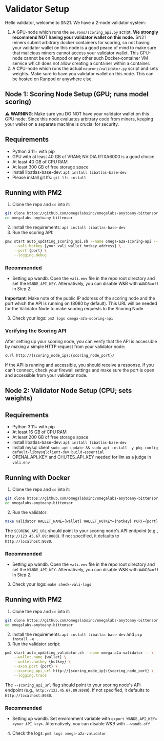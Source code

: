 # Validator Setup

Hello validator, welcome to SN21. We have a 2-node validator system:
1. A GPU-node which runs the `neurons/scoring_api.py` script. **We strongly recommend NOT having your validator wallet on this node.** SN21 miners submit arbitrary docker containers for scoring, so not having your validator wallet on this node is a good peace of mind to make sure that malicious miners cannot access your validator wallet. This GPU-node cannot be on Runpod or any other such Docker-container VM service which does not allow creating a container within a container.
2. A CPU-node which runs the actual `neurons/validator.py` script and sets weights. Make sure to have you validator wallet on this node. This can be hosted on Runpod or anywhere else.

## Node 1: Scoring Node Setup (GPU; runs model scoring)

⚠️ **WARNING**: Make sure you DO NOT have your validator wallet on this GPU node. Since this node evaluates arbitrary code from miners, keeping your wallet on a separate machine is crucial for security.

## Requirements
- Python 3.11+ with pip
- GPU with at least 40 GB of VRAM; NVIDIA RTXA6000 is a good choice
- At least 40 GB of CPU RAM
- At least 300 GB of free storage space
- Install libatlas-base-dev: `apt install libatlas-base-dev`
- Please install git lfs: `git lfs install`

## Running with PM2
1. Clone the repo and `cd` into it:
```bash
git clone https://github.com/omegalabsinc/omegalabs-anytoany-bittensor.git
cd omegalabs-anytoany-bittensor
```
2. Install the requirements: `apt install libatlas-base-dev`
3. Run the scoring API:
```bash
pm2 start auto_updating_scoring_api.sh --name omega-a2a-scoring-api -- \
    --vali_hotkey {your_vali_wallet_hotkey_address} \
    --port {port} \
    --logging.debug
```
### Recommended
- Setting up wandb. Open the `vali.env` file in the repo root directory and set the `WANDB_API_KEY`. Alternatively, you can disable W&B with `WANDB=off` in Step 2.

**Important**: Make note of the public IP address of the scoring node and the port which the API is running on (8080 by default). This URL will be needed for the Validator Node to make scoring requests to the Scoring Node.

3. Check your logs: `pm2 logs omega-a2a-scoring-api`

### Verifying the Scoring API
After setting up your scoring node, you can verify that the API is accessible by making a simple HTTP request from your validator node:

```bash
curl http://{scoring_node_ip}:{scoring_node_port}/
```

If the API is running and accessible, you should receive a response. If you can't connect, check your firewall settings and make sure the port is open and accessible from your validator node.

## Node 2: Validator Node Setup (CPU; sets weights)

## Requirements
- Python 3.11+ with pip
- At least 16 GB of CPU RAM
- At least 200 GB of free storage space
- Install libatlas-base-dev: `apt install libatlas-base-dev`
- Install mysql client `sudo apt update && sudo apt install -y pkg-config default-libmysqlclient-dev build-essential`
- OPENAI_API_KEY and CHUTES_API_KEY needed for llm as a judge in `vali.env`


## Running with Docker
1. Clone the repo and `cd` into it:
```bash
git clone https://github.com/omegalabsinc/omegalabs-anytoany-bittensor.git
cd omegalabs-anytoany-bittensor
```
2. Run the validator:
```bash
make validator WALLET_NAME={wallet} WALLET_HOTKEY={hotkey} PORT={port} SCORING_API_URL=http://{scoring_node_ip}:{scoring_node_port}
```

The `SCORING_API_URL` should point to your scoring node's API endpoint (e.g., `http://123.45.67.89:8080`). If not specified, it defaults to `http://localhost:8080`.

### Recommended
- Setting up wandb. Open the `vali.env` file in the repo root directory and set the `WANDB_API_KEY`. Alternatively, you can disable W&B with `WANDB=off` in Step 2.

3. Check your logs: `make check-vali-logs`

## Running with PM2
1. Clone the repo and `cd` into it:
```bash
git clone https://github.com/omegalabsinc/omegalabs-anytoany-bittensor.git
cd omegalabs-anytoany-bittensor
```
2. Install the requirements: `apt install libatlas-base-dev` and `pip install -e .`
3. Run the validator script:
```bash
pm2 start auto_updating_validator.sh --name omega-a2a-validator -- \
    --wallet.name {wallet} \
    --wallet.hotkey {hotkey} \
    --axon.port {port} \
    --scoring_api_url http://{scoring_node_ip}:{scoring_node_port} \
    --logging.trace
```

The `--scoring_api_url` flag should point to your scoring node's API endpoint (e.g., `http://123.45.67.89:8080`). If not specified, it defaults to `http://localhost:8080`.

### Recommended
- Setting up wandb. Set environment variable with `export WANDB_API_KEY=<your API key>`. Alternatively, you can disable W&B with `--wandb.off`
4. Check the logs: `pm2 logs omega-a2a-validator`
